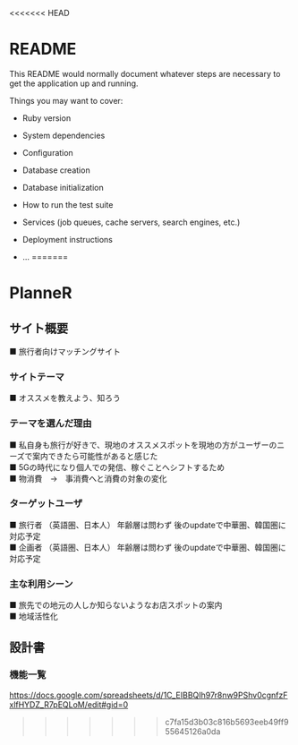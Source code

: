 <<<<<<< HEAD
# README

This README would normally document whatever steps are necessary to get the
application up and running.

Things you may want to cover:

* Ruby version

* System dependencies

* Configuration

* Database creation

* Database initialization

* How to run the test suite

* Services (job queues, cache servers, search engines, etc.)

* Deployment instructions

* ...
=======
# PlanneR

## サイト概要
■ 旅行者向けマッチングサイト
### サイトテーマ
■ オススメを教えよう、知ろう

### テーマを選んだ理由
■ 私自身も旅行が好きで、現地のオススメスポットを現地の方がユーザーのニーズで案内できたら可能性があると感じた  
■ 5Gの時代になり個人での発信、稼ぐことへシフトするため  
■ 物消費　→　事消費へと消費の対象の変化  
### ターゲットユーザ
■ 旅行者 （英語圏、日本人） 年齢層は問わず 後のupdateで中華圏、韓国圏に対応予定  
■ 企画者 （英語圏、日本人） 年齢層は問わず 後のupdateで中華圏、韓国圏に対応予定

### 主な利用シーン
■ 旅先での地元の人しか知らないようなお店スポットの案内  
■ 地域活性化

## 設計書

### 機能一覧
https://docs.google.com/spreadsheets/d/1C_EIBBQIh97r8nw9PShv0cgnfzFxlfHYDZ_R7pEQLoM/edit#gid=0
>>>>>>> c7fa15d3b03c816b5693eeb49ff955645126a0da
